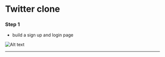 # Twitter clone

### Step 1

- build a sign up and login page 

![Alt text](https://cdn.dribbble.com/users/9033439/screenshots/16708247/media/130b0d3e5c3a831b9c4e55c8542c6290.png "Sing up & Login page")

---